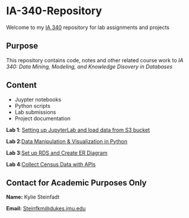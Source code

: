 # IA-340-Repository
Welcome to my [IA 340](https://catalog.jmu.edu/preview_course_nopop.php?catoid=62&coid=369837) repository for lab assignments and projects

## Purpose
This repository contains code, notes and other related course work to *IA 340: Data Mining, Modeling, and Knowledge Disovery in Databases* 

## Content
- Juypter notebooks
- Python scripts
- Lab submissions
- Project documentation

**Lab 1**: [Setting up JupyterLab and load data from S3 bucket](https://github.com/KylieSteinfadt/IA-340-Repository/blob/main/lab1.ipynb)

**Lab 2**:[Data Manipulation & Visualization in Python](https://github.com/KylieSteinfadt/IA-340-Repository/blob/test/lab2.ipynb)

**Lab 3**:[Set up RDS and Create ER
Diagram](ia340.cjqyi48o892e.us-east-1.rds.amazonaws.com)

**Lab 4**:[Collect Census Data with APIs](https://github.com/KylieSteinfadt/IA-340-Repository/blob/test/Collect_Census_Data.ipynb)

## Contact for Academic Purposes Only
**Name:** Kylie Steinfadt

**Email:** Steinfkm@dukes.jmu.edu 
